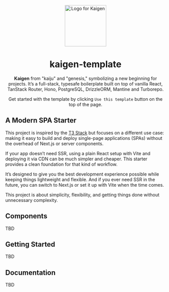 <p align="center">
  <picture>
  <source media="(prefers-color-scheme: dark)" srcset="https://avatars.githubusercontent.com/u/192115606?s=400&u=84f3ce7b97e7ca93ff1be276ef4de0d32312008d&v=4">
  <img src="https://avatars.githubusercontent.com/u/192115606?s=400&u=84f3ce7b97e7ca93ff1be276ef4de0d32312008d&v=4" width="130" alt="Logo for Kaigen">
</picture>
</p>

<h1 align="center">
  kaigen-template
</h1>

<p align="center">
  <b>Kaigen</b> from "kaiju" and "genesis," symbolizing a new beginning for projects. It’s a full-stack, typesafe boilerplate built on top of vanilla React, TanStack Router, Hono, PostgreSQL, DrizzleORM, Mantine and Turborepo.
</p>

<p align="center">
 Get started with the template by clicking <code>Use this template</code> button on the top of the page.
</p>


## A Modern SPA Starter
This project is inspired by the [T3 Stack](https://github.com/t3-oss/create-t3-app) but focuses on a different use case: making it easy to build and deploy single-page applications (SPAs) without the overhead of Next.js or server components.

If your app doesn’t need SSR, using a plain React setup with Vite and deploying it via CDN can be much simpler and cheaper. This starter provides a clean foundation for that kind of workflow.

It’s designed to give you the best development experience possible while keeping things lightweight and flexible. And if you ever need SSR in the future, you can switch to Next.js or set it up with Vite when the time comes.

This project is about simplicity, flexibility, and getting things done without unnecessary complexity.

## Components
TBD

## Getting Started
TBD

## Documentation
TBD
